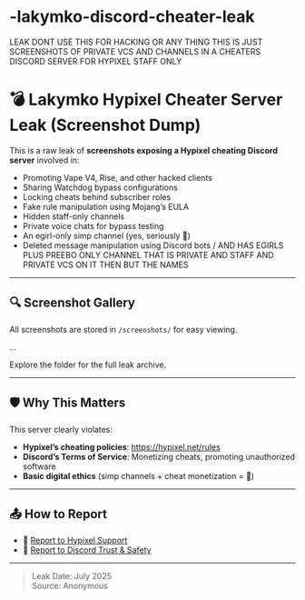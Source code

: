 # -lakymko-discord-cheater-leak
LEAK DONT USE THIS FOR HACKING OR ANY THING THIS IS JUST SCREENSHOTS OF PRIVATE VCS AND CHANNELS IN A CHEATERS DISCORD SERVER FOR HYPIXEL STAFF ONLY
# 💣 Lakymko Hypixel Cheater Server Leak (Screenshot Dump)

This is a raw leak of **screenshots exposing a Hypixel cheating Discord server** involved in:

- Promoting Vape V4, Rise, and other hacked clients
- Sharing Watchdog bypass configurations
- Locking cheats behind subscriber roles
- Fake rule manipulation using Mojang’s EULA
- Hidden staff-only channels
- Private voice chats for bypass testing
- An egirl-only simp channel (yes, seriously 🤡)
- Deleted message manipulation using Discord bots
/ AND HAS EGIRLS  PLUS PREEBO ONLY CHANNEL THAT IS PRIVATE AND STAFF AND PRIVATE VCS ON IT THEN BUT THE NAMES 
---

## 🔍 Screenshot Gallery

All screenshots are stored in `/screenshots/` for easy viewing.


...

Explore the folder for the full leak archive.

---

## 🛡️ Why This Matters

This server clearly violates:
- **Hypixel’s cheating policies**: https://hypixel.net/rules
- **Discord’s Terms of Service**: Monetizing cheats, promoting unauthorized software
- **Basic digital ethics** (simp channels + cheat monetization = 🤡)

---

## 📤 How to Report

- 📩 [Report to Hypixel Support](https://support.hypixel.net)
- 🚨 [Report to Discord Trust & Safety](https://dis.gd/report)

---

> Leak Date: July 2025  
> Source: Anonymous
